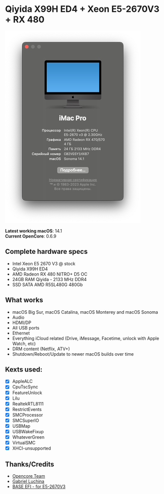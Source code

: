 # Qiyida X99H ED4 + Xeon E5-2670V3 + RX 480

![AboutThisMac](https://raw.githubusercontent.com/CryZFix/opencore_x99_e2670v3/main/img/AboutMac.png)

**Latest working macOS**: 14.1
<br>
**Current OpenCore**: 0.6.9

## Complete hardware specs
- Intel Xeon E5 2670 V3 @ stock
- Qiyida X99H ED4
- AMD Radeon RX 480 NITRO+ D5 OC 
- 24GB RAM Qiyida - 2133 MHz DDR4
- SSD SATA AMD R5SL480G 480Gb

## What works
- macOS Big Sur, macOS Catalina, macOS Monterey and macOS Sonoma
- Audio
- HDMI/DP
- All USB ports
- Ethernet
- Everything iCloud related (Drive, iMessage, Facetime, unlock with Apple Watch, etc)
- DRM content (Netflix, ATV+)
- Shutdown/Reboot/Update to newer macOS builds over time

## Kexts used:
- [x] AppleALC
- [x] CpuTscSync
- [x] FeatureUnlock
- [x] Lilu
- [x] RealtekRTL8111
- [x] RestrictEvents
- [x] SMCProcessor
- [x] SMCSuperIO
- [x] USBMap
- [x] USBWakeFixup
- [x] WhateverGreen
- [x] VirtualSMC
- [x] XHCI-unsupported

## Thanks/Credits
- [Opencore Team](https://dortania.github.io/getting-started/)
- [Gabriel Luchina](https://github.com/luchina-gabriel/)
- [BASE EFI - for E5-2670V3](https://github.com/vncsmnl/EFI-HUANANZHI-X99-BD4-HACKINTOSH/)
